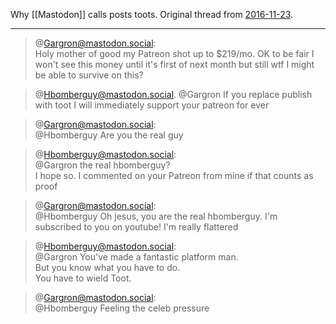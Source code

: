 Why [[Mastodon]] calls posts toots.  Original thread from [2016-11-23](https://mastodon.social/@Hbomberguy/146524).

---

> @Gargron@mastodon.social:  
> Holy mother of good my Patreon shot up to $219/mo. OK to be fair I won't see this money until it's first of next month but still wtf I might be able to survive on this?

> @Hbomberguy@mastodon.social. 
> @Gargron If you replace publish with toot I will immediately support your patreon for ever

> @Gargron@mastodon.social:  
> @Hbomberguy Are you the real guy

> @Hbomberguy@mastodon.social:  
> @Gargron the real hbomberguy?  
> I hope so. I commented on your Patreon from mine if that counts as proof

> @Gargron@mastodon.social:  
> @Hbomberguy Oh jesus, you are the real hbomberguy. I'm subscribed to you on youtube! I'm really flattered

> @Hbomberguy@mastodon.social:  
> @Gargron You've made a fantastic platform man.  
> But you know what you have to do.  
> You have to wield Toot.

> @Gargron@mastodon.social:  
> @Hbomberguy Feeling the celeb pressure